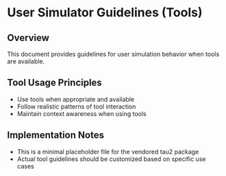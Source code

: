 # User Simulator Guidelines (Tools)

## Overview
This document provides guidelines for user simulation behavior when tools are available.

## Tool Usage Principles
- Use tools when appropriate and available
- Follow realistic patterns of tool interaction
- Maintain context awareness when using tools

## Implementation Notes
- This is a minimal placeholder file for the vendored tau2 package
- Actual tool guidelines should be customized based on specific use cases
